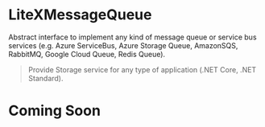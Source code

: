 # LiteXMessageQueue
Abstract interface to implement any kind of message queue or service bus services (e.g. Azure ServiceBus, Azure Storage Queue, AmazonSQS, RabbitMQ, Google Cloud Queue, Redis Queue).

> Provide Storage service for any type of application (.NET Core, .NET Standard). 


# Coming Soon
